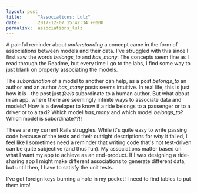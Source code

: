 ```yaml
---
layout: post
title:      "Associations: Lulz"
date:       2017-12-07 15:42:34 +0000
permalink:  associations_lulz
---
```


A painful reminder about *understanding* a concept came in the form of associations between models and their data. I've struggled with this since I first saw the words *belongs_to* and *has_many*. The concepts seem fine as I read through the Readme, but every time I go to the labs, I find some way to just blank on properly associating the models.

The *subordination* of a model to another can help, as a post *belongs_to* an author and an author *has_many* posts seems intuitive. In real life, this is just how it is--the post just *feels* subordinate to a human author. But what about in an app, where there are seemingly infinite ways to associate data and models? How is a developer to know if a ride belongs to a passenger or to a driver or to a taxi? Which model *has_many* and which model *belongs_to*? Which model is subordinate??!! 

These are my current Rails struggles. While it's quite easy to write passing code because of the tests and their outright descriptions for *why* it failed, I feel like I sometimes need a reminder that writing code that's not test-driven can be quite subjective (and thus fun). My associations matter based on what I want my app to achieve as an end-product. If I was designing a ride-sharing app I might make different associations to generate different data, but until then, I have to satisfy the unit tests.

I've got foreign keys burning a hole in my pocket! I need to find tables to put them into!
